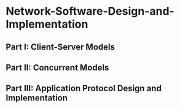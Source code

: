# Network-Software-Design-and-Implementation
## Part I: Client-Server Models
## Part II: Concurrent Models 
## Part III: Application Protocol Design and Implementation
